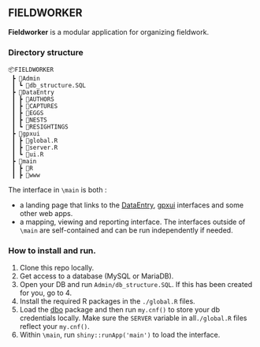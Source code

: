 ## FIELDWORKER

__Fieldworker__ is a modular application for organizing fieldwork. 

### Directory structure

```
📦FIELDWORKER
 ┣ 📂Admin
 ┃ ┗ 📜db_structure.SQL
 ┣ 📂DataEntry
 ┃ ┣ 📂AUTHORS
 ┃ ┣ 📂CAPTURES
 ┃ ┣ 📂EGGS
 ┃ ┣ 📂NESTS
 ┃ ┗ 📂RESIGHTINGS
 ┣ 📂gpxui
 ┃ ┣ 📜global.R
 ┃ ┣ 📜server.R
 ┃ ┗ 📜ui.R
 ┣ 📂main
 ┃ ┣ 📂R
 ┃ ┣ 📂www

```

The interface in `\main` is both :  
* a landing page that links to the [DataEntry](https://github.com/mpio-be/DataEntry), [gpxui](https://github.com/mpio-be/gpxui) interfaces and some other web apps.     
* a mapping, viewing and reporting interface.
The interfaces outside of `\main` are self-contained and can be run independently if needed. 

### How to install and run. 

1. Clone this repo locally.
2. Get access to a database (MySQL or MariaDB).
3. Open your DB and run `Admin/db_structure.SQL`. If this has been created for you, go to 4.
4. Install the required R packages in the `./global.R` files. 
5. Load the [dbo](https://github.com/mpio-be/dbo) package and then run `my.cnf()` to store your db credentials locally. Make sure the `SERVER` variable in all`./global.R` files reflect your `my.cnf()`.
6. Within `\main`, run `shiny::runApp('main')` to load the interface. 
